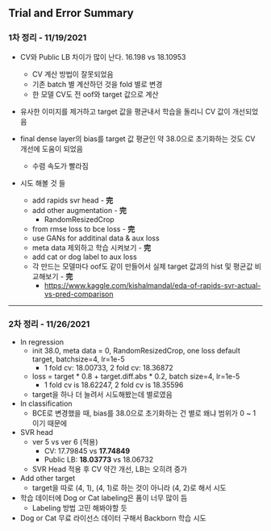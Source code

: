 ## Trial and Error Summary

### 1차 정리 - 11/19/2021

* CV와 Public LB 차이가 많이 난다. 16.198 vs 18.10953 
  * CV 계산 방법이 잘못되었음
  * 기존 batch 별 계산하던 것을 fold 별로 변경
  * 한 모델 CV도 전 oof와 target 값으로 계산
* 유사한 이미지를 제거하고 target 값을 평균내서 학습을 돌리니 CV 값이 개선되었음
* final dense layer의 bias를 target 값 평균인 약 38.0으로 초기화하는 것도 CV 개선에 도움이 되었음
  * 수렴 속도가 빨라짐



* 시도 해볼 것 들 
  * add rapids svr head - **完** 
  * add other augmentation - **完** 
    * RandomResizedCrop
  * from rmse loss to bce loss - **完** 
  * use GANs for additinal data & aux loss 
  * meta data 제외하고 학습 시켜보기 - **完** 
  * add cat or dog label to aux loss
  * 각 만드는 모델마다 oof도 같이 만들어서 실제 target 값과의 hist 및 평균값 비교해보기 - **完** 
    * https://www.kaggle.com/kishalmandal/eda-of-rapids-svr-actual-vs-pred-comparison



---------------------------



### 2차 정리 - 11/26/2021

* In regression
  * init 38.0, meta data = 0, RandomResizedCrop, one loss default target, batchsize=4, lr=1e-5
    * 1 fold cv: 18.00733, 2 fold cv: 18.36872
  * loss = target * 0.8 + target.diff.abs * 0.2, batch size=4, lr=1e-5
    * 1 fold cv is  18.62247, 2 fold cv is  18.35596
  * target을 하나 더 늘려서 시도해봤는데 별로였음
* In classification
  * BCE로 변경했을 때, bias를 38.0으로 초기화하는 건 별로 왜냐 범위가 0 ~ 1 이기 때문에
* SVR head 
  * ver 5 vs ver 6 (적용)
    * CV: 17.79845 vs **17.74849**
    * Public LB: **18.03773** vs 18.06732
  * SVR Head 적용 후 CV 약간 개선, LB는 오히려 증가
* Add other target
  * target을 따로 (4, 1), (4, 1)로 하는 것이 아니라 (4, 2)로 해서 시도
* 학습 데이터에 Dog or Cat labeling은 품이 너무 많이 듬 
  * Labeling 방법 고민 해봐야할 듯 
* Dog or Cat 무료 라이선스 데이터 구해서 Backborn 학습 시도


